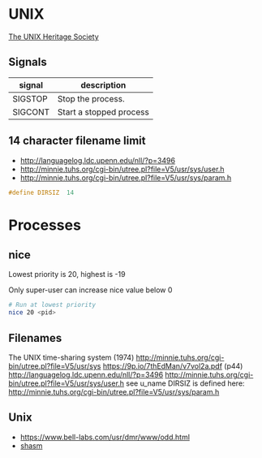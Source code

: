 # UNIX

[The UNIX Heritage Society](http://www.tuhs.org)

## Signals

signal  | description
---     | ---
SIGSTOP | Stop the process.
SIGCONT | Start a stopped process

## 14 character filename limit
* <http://languagelog.ldc.upenn.edu/nll/?p=3496>
* <http://minnie.tuhs.org/cgi-bin/utree.pl?file=V5/usr/sys/user.h>
* <http://minnie.tuhs.org/cgi-bin/utree.pl?file=V5/usr/sys/param.h>

```c
#define	DIRSIZ	14
```

# Processes

## nice

Lowest priority is 20, highest is -19

Only super-user can increase nice value below 0

```bash
# Run at lowest priority
nice 20 <pid>
```


## Filenames

The UNIX time-sharing system (1974)
<http://minnie.tuhs.org/cgi-bin/utree.pl?file=V5/usr/sys>
<https://9p.io/7thEdMan/v7vol2a.pdf> (p44)
<http://languagelog.ldc.upenn.edu/nll/?p=3496>
<http://minnie.tuhs.org/cgi-bin/utree.pl?file=V5/usr/sys/user.h> see u_name
DIRSIZ is defined here: <http://minnie.tuhs.org/cgi-bin/utree.pl?file=V5/usr/sys/param.h>


## Unix

- <https://www.bell-labs.com/usr/dmr/www/odd.html>
- [shasm](http://lists.gnu.org/archive/html/bug-bash/2001-02/msg00054.html)